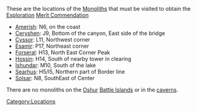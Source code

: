 These are the locations of the [Monoliths](Monolith "wikilink") that
must be visited to obtain the
[Exploration](Exploration_(Merit) "wikilink") [Merit
Commendation](Merit_Commendation "wikilink")

-   [Amerish](Amerish "wikilink"): N6, on the coast
-   [Ceryshen](Ceryshen "wikilink"): J9, Bottom of the canyon, East side
    of the bridge
-   [Cyssor](Cyssor "wikilink"): L11, Northwest corner
-   [Esamir](Esamir "wikilink"): P17, Northeast corner
-   [Forseral](Forseral "wikilink"): H13, North East Corner Peak
-   [Hossin](Hossin "wikilink"): H14, South of nearby tower in clearing
-   [Ishundar](Ishundar "wikilink"): M10, South of the lake
-   [Searhus](Searhus "wikilink"): H5/I5, Northern part of Border line
-   [Solsar](Solsar "wikilink"): N8, SouthEast of Center

There are no monoliths on the [Oshur](Oshur "wikilink") [Battle
Islands](Battle_Islands "wikilink") or in the
[caverns](caverns "wikilink").

[Category:Locations](Category:Locations "wikilink")